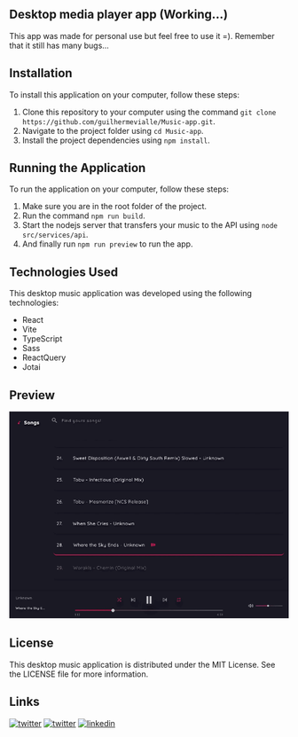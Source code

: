 ## Desktop media player app (Working...)
This app was made for personal use but feel free to use it =). Remember that it still has many bugs...

## Installation

To install this application on your computer, follow these steps:

1.  Clone this repository to your computer using the command `git clone 
https://github.com/guilhermevialle/Music-app.git`.
3.  Navigate to the project folder using `cd Music-app`.
4.  Install the project dependencies using `npm install`.

## 
## Running the Application

To run the application on your computer, follow these steps:

1.  Make sure you are in the root folder of the project.
2.  Run the command `npm run build`.
3. Start the nodejs server that transfers your music to the API using `node src/services/api`.
4. And finally run `npm run preview` to run the app.

## Technologies Used

This desktop music application was developed using the following technologies:

-   React
-   Vite
-   TypeScript
- Sass
- ReactQuery
- Jotai

## Preview

   ![](https://github.com/guilhermevialle/Music-app/blob/main/preview/AppPreviewGif.gif)


## License

This desktop music application is distributed under the MIT License. See the LICENSE file for more information.

## Links

[![twitter](https://img.shields.io/badge/twitter-1DA1F2?style=for-the-badge&logo=twitter&logoColor=white)](https://twitter.com/guivialle)
[![twitter](https://img.shields.io/badge/Instagram-E4405F?style=for-the-badge&logo=instagram&logoColor=white)](https://www.instagram.com/guilherme.vialle/)
[![linkedin](https://img.shields.io/badge/linkedin-0A66C2?style=for-the-badge&logo=linkedin&logoColor=white)](https://www.linkedin.com/in/guilherme-vialle-4b1a9820a/)
